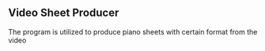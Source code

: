 ## Video Sheet Producer

The program is utilized to produce piano sheets with certain format from the video 
